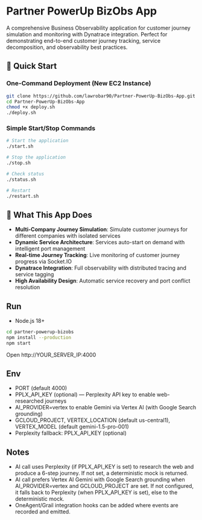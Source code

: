 # Partner PowerUp BizObs App

A comprehensive Business Observability application for customer journey simulation and monitoring with Dynatrace integration. Perfect for demonstrating end-to-end customer journey tracking, service decomposition, and observability best practices.

## 🚀 Quick Start

### One-Command Deployment (New EC2 Instance)

```bash
git clone https://github.com/lawrobar90/Partner-PowerUp-BizObs-App.git
cd Partner-PowerUp-BizObs-App
chmod +x deploy.sh
./deploy.sh
```

### Simple Start/Stop Commands

```bash
# Start the application
./start.sh

# Stop the application  
./stop.sh

# Check status
./status.sh

# Restart
./restart.sh
```

## 🎯 What This App Does

- **Multi-Company Journey Simulation**: Simulate customer journeys for different companies with isolated services
- **Dynamic Service Architecture**: Services auto-start on demand with intelligent port management
- **Real-time Journey Tracking**: Live monitoring of customer journey progress via Socket.IO
- **Dynatrace Integration**: Full observability with distributed tracing and service tagging
- **High Availability Design**: Automatic service recovery and port conflict resolution

## Run
- Node.js 18+

```bash
cd partner-powerup-bizobs
npm install --production
npm start
```

Open http://YOUR_SERVER_IP:4000

## Env
- PORT (default 4000)
- PPLX_API_KEY (optional) — Perplexity API key to enable web-researched journeys
 - AI_PROVIDER=vertex to enable Gemini via Vertex AI (with Google Search grounding)
 - GCLOUD_PROJECT, VERTEX_LOCATION (default us-central1), VERTEX_MODEL (default gemini-1.5-pro-001)
 - Perplexity fallback: PPLX_API_KEY (optional)

## Notes
- AI call uses Perplexity (if PPLX_API_KEY is set) to research the web and produce a 6-step journey. If not set, a deterministic mock is returned.
 - AI call prefers Vertex AI Gemini with Google Search grounding when AI_PROVIDER=vertex and GCLOUD_PROJECT are set. If not configured, it falls back to Perplexity (when PPLX_API_KEY is set), else to the deterministic mock.
- OneAgent/Grail integration hooks can be added where events are recorded and emitted.
